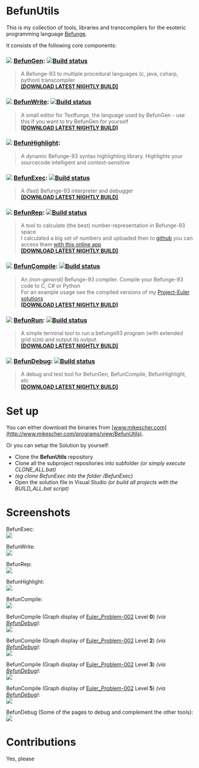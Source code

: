 BefunUtils 
========

This is my collection of tools, libraries and transcompilers for the esoteric programming language [Befunge](http://esolangs.org/wiki/Befunge).	

It consists of the following core components:

### ![](https://raw.githubusercontent.com/Mikescher/BefunUtils/master/README-FILES/icon_BefunGen.png) [BefunGen](https://github.com/Mikescher/BefunGen):  [![Build status](https://ci.appveyor.com/api/projects/status/2a0bp9dem42uru2j/branch/master?svg=true)](https://ci.appveyor.com/project/Mikescher/befungen/branch/master)
> A Befunge-93 to multiple procedural languages (c, java, csharp, python) transcompiler  
> [**[DOWNLOAD LATEST NIGHTLY BUILD]**](https://ci.appveyor.com/project/Mikescher/BefunGen/build/artifacts)

### ![](https://raw.githubusercontent.com/Mikescher/BefunUtils/master/README-FILES/icon_BefunWrite.png) [BefunWrite](https://github.com/Mikescher/BefunWrite):  [![Build status](https://ci.appveyor.com/api/projects/status/wriqnc42kc8cwosu/branch/master?svg=true)](https://ci.appveyor.com/project/Mikescher/befunwrite/branch/master)
> A small editor for Textfunge, the language used by BefunGen - use this if you want to try BefunGen for yourself  
> [**[DOWNLOAD LATEST NIGHTLY BUILD]**](https://ci.appveyor.com/project/Mikescher/BefunWrite/build/artifacts)

### ![](https://raw.githubusercontent.com/Mikescher/BefunUtils/master/README-FILES/icon_BefunHighlight.png) [BefunHighlight](https://github.com/Mikescher/BefunHighlight):  
> A dynamic Befunge-93 syntax highlighting library. Highlights your sourcecode intelligent and context-sensitive

### ![](https://raw.githubusercontent.com/Mikescher/BefunUtils/master/README-FILES/icon_BefunExec.png) [BefunExec](https://github.com/Mikescher/BefunExec):  [![Build status](https://ci.appveyor.com/api/projects/status/u10tua2nyn5pyr6x?svg=true)](https://ci.appveyor.com/project/Mikescher/befunexec)
> A (fast) Befunge-93 interpreter and debugger  
> [**[DOWNLOAD LATEST NIGHTLY BUILD]**](https://ci.appveyor.com/project/Mikescher/BefunExec/build/artifacts)

### ![](https://raw.githubusercontent.com/Mikescher/BefunUtils/master/README-FILES/icon_BefunRep.png) [BefunRep](https://github.com/Mikescher/BefunRep):  [![Build status](https://ci.appveyor.com/api/projects/status/1xhmo6m4qpawo5vi/branch/master?svg=true)](https://ci.appveyor.com/project/Mikescher/befunrep/branch/master)
> A tool to calculate (the best) number-representation in Befunge-93 space  
> I calculated a big set of numbers and uploaded then to [github](https://github.com/Mikescher/Befunge_Number_Representations) you can access them [with this online app](https://mikescher.github.io/Befunge_Number_Representations/)  
> [**[DOWNLOAD LATEST NIGHTLY BUILD]**](https://ci.appveyor.com/project/Mikescher/BefunRep/build/artifacts)

### ![](https://raw.githubusercontent.com/Mikescher/BefunUtils/master/README-FILES/icon_BefunCompile.png) [BefunCompile](https://github.com/Mikescher/BefunCompile):  [![Build status](https://ci.appveyor.com/api/projects/status/990qb5py2anch1lg/branch/master?svg=true)](https://ci.appveyor.com/project/Mikescher/befuncompile/branch/master)
> An *(non-general)* Befunge-93 compiler. Compile your Befunge-93 code to C, C# or Python  
> For an example usage see the compiled versions of my [Project-Euler solutions](https://github.com/Mikescher/Project-Euler_Befunge)  
> [**[DOWNLOAD LATEST NIGHTLY BUILD]**](https://ci.appveyor.com/project/Mikescher/BefunCompile/build/artifacts)

### ![](https://raw.githubusercontent.com/Mikescher/BefunUtils/master/README-FILES/icon_BefunRun.png) [BefunRun](https://github.com/Mikescher/BefunRun):  [![Build status](https://ci.appveyor.com/api/projects/status/7x53ceio5fa6bsbv/branch/master?svg=true)](https://ci.appveyor.com/project/Mikescher/befunrun/branch/master)
> A simple terminal tool to run a befunge93 program (with extended grid size) and output its output.  
> [**[DOWNLOAD LATEST NIGHTLY BUILD]**](https://ci.appveyor.com/project/Mikescher/BefunRun/build/artifacts)

### ![](https://raw.githubusercontent.com/Mikescher/BefunUtils/master/README-FILES/icon_BefunDebug.png) [BefunDebug](https://github.com/Mikescher/BefunDebug):  [![Build status](https://ci.appveyor.com/api/projects/status/74d7eukglosfvxfn/branch/master?svg=true)](https://ci.appveyor.com/project/Mikescher/befundebug/branch/master)
> A debug and test tool for BefunGen, BefunCompile, BefunHighlight, etc  
> [**[DOWNLOAD LATEST NIGHTLY BUILD]**](https://ci.appveyor.com/project/Mikescher/BefunDebug/build/artifacts)


Set up
==========

You can either download the binaries from [www.mikescher.com](http://www.mikescher.com/programs/view/BefunUtils).

Or you can setup the Solution by yourself:

- Clone the **BefunUtils** repository
- Clone all the subproject repositories into subfolder *(or simply execute CLONE_ALL.bat)*
- *(eg clone BefunExec into the folder /BefunExec)*
- Open the solution file in Visual Studio *(or build all projects with the BUILD_ALL.bat script)*

Screenshots
==========

BefunExec:  
![](https://raw.githubusercontent.com/Mikescher/BefunUtils/master/README-FILES/BefunExec_Main.png)


BefunWrite:  
![](https://raw.githubusercontent.com/Mikescher/BefunUtils/master/README-FILES/BefunWrite_Main.png)

BefunRep:  
![](https://raw.githubusercontent.com/Mikescher/BefunUtils/master/README-FILES/BefunRep_Main.png)

BefunHighlight:  
![](https://raw.githubusercontent.com/Mikescher/BefunUtils/master/README-FILES/BefunExec_ESH_example.png)

BefunCompile:  
![](https://raw.githubusercontent.com/Mikescher/BefunUtils/master/README-FILES/BefunCompile_Main_example.png)

BefunCompile (Graph display of [Euler_Problem-002](https://github.com/Mikescher/Project-Euler_Befunge/blob/master/Euler_Problem-002.b93) Level **0**) *(via [BefunDebug](https://github.com/Mikescher/BefunDebug))*:  
![](https://raw.githubusercontent.com/Mikescher/BefunUtils/master/README-FILES/BefunCompile_Graph-0_example.png)

BefunCompile (Graph display of [Euler_Problem-002](https://github.com/Mikescher/Project-Euler_Befunge/blob/master/Euler_Problem-002.b93) Level **2**) *(via [BefunDebug](https://github.com/Mikescher/BefunDebug))*:  
![](https://raw.githubusercontent.com/Mikescher/BefunUtils/master/README-FILES/BefunCompile_Graph-2_example.png)

BefunCompile (Graph display of [Euler_Problem-002](https://github.com/Mikescher/Project-Euler_Befunge/blob/master/Euler_Problem-002.b93) Level **3**) *(via [BefunDebug](https://github.com/Mikescher/BefunDebug))*:  
![](https://raw.githubusercontent.com/Mikescher/BefunUtils/master/README-FILES/BefunCompile_Graph-3_example.png)

BefunCompile (Graph display of [Euler_Problem-002](https://github.com/Mikescher/Project-Euler_Befunge/blob/master/Euler_Problem-002.b93) Level **5**) *(via [BefunDebug](https://github.com/Mikescher/BefunDebug))*:  
![](https://raw.githubusercontent.com/Mikescher/BefunUtils/master/README-FILES/BefunCompile_Graph-5_example.png)

BefunDebug (Some of the pages to debug and complement the other tools):  
![](https://raw.githubusercontent.com/Mikescher/BefunUtils/master/README-FILES/BefunDebug_All.png)


Contributions
=============

Yes, please